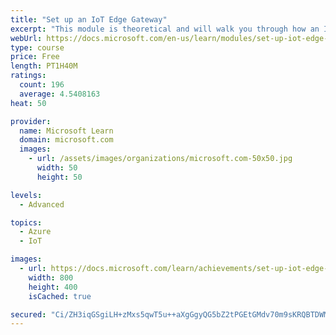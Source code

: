 ```yaml
---
title: "Set up an IoT Edge Gateway"
excerpt: "This module is theoretical and will walk you through how an IoT Edge device can be used as a gateway."
webUrl: https://docs.microsoft.com/en-us/learn/modules/set-up-iot-edge-gateway/
type: course
price: Free
length: PT1H40M
ratings:
  count: 196
  average: 4.5408163
heat: 50

provider:
  name: Microsoft Learn
  domain: microsoft.com
  images:
    - url: /assets/images/organizations/microsoft.com-50x50.jpg
      width: 50
      height: 50

levels:
  - Advanced

topics:
  - Azure
  - IoT

images:
  - url: https://docs.microsoft.com/learn/achievements/set-up-iot-edge-gateway-social.png
    width: 800
    height: 400
    isCached: true

secured: "Ci/ZH3iqGSgiLH+zMxs5qwT5u++aXgGgyQG5bZ2tPGEtGMdv70m9sKRQBTDWMDlZnCYiBJmOnNy8OBiMC7QP+Uact+N9ofF+OGqi9K337+dhG3r8kFUFvwU8WPqQaPXddutmdBaxm11RLfr5gK4oSS5F7xE+CI1KX5Adsx8zXSP329vgVQBk2zd/ba7wkYbdXcixwQR2n8g8QInyJMjPuigf0EHRi816LspaT0r5+x3owb1s79Q2pRHftKtb+4okcMB0RZmzszatIHUKYdIJqVoGZnEuPcme2Koj2IO3Ces0WgyYcOpq3C5CtmgrpAefA8Yve3Pz/8lIyRKBkXgOHEevP86wB7jsQxXFL4D+fVBibfIHv+dSHd4cKsf51S4gRsS2BlMm9d0pAdcwlMYnJpvAs50iFV8U148wF35iHLg=;4nmmVs/I4ksdZSTqeq31fg=="
---
```


